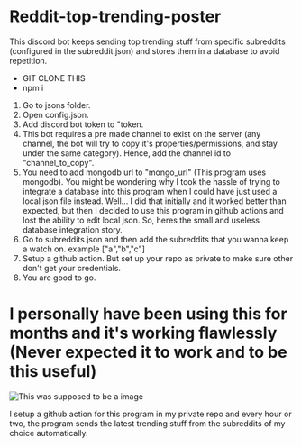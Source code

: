 # Reddit-top-trending-poster
This discord bot keeps sending top trending stuff from specific subreddits (configured in the subreddit.json) and stores them in a database to avoid repetition. 
- GIT CLONE THIS
- npm i 
1) Go to jsons folder.
2) Open config.json.
3) Add discord bot token to "token.
4) This bot requires a pre made channel to exist on the server (any channel, the bot will try to copy it's properties/permissions, and stay under the same category). Hence, add the channel id to "channel_to_copy".
5) You need to add mongodb url to "mongo_url"  (This program uses mongodb). You might be wondering why I took the hassle of trying to integrate a database into this program when I could have just used a local json file instead. Well... I did that initially and it worked better than expected, but then I decided to use this program in github actions and lost the ability to edit local json. So, heres the small and useless database integration story. 
6) Go to subreddits.json and then add the subreddits that you wanna keep a watch on. example ["a","b","c"]
7) Setup a github action. But set up your repo as private to make sure other don't get your credentials. 
8) You are good to go. 


# I personally have been using this for months and it's working flawlessly (Never expected it to work and to be this useful) 
  ![This was supposed to be a image     ](https://media.discordapp.net/attachments/1025732232255643678/1040305777514119309/image.png?width=473&height=682)
  
I setup a github action for this program in my private repo and every hour or two, the program sends the latest trending stuff from the subreddits of my choice automatically. 
